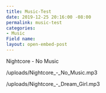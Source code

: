 ```yaml
---
title: Music-Test
date: 2019-12-25 20:16:00 -08:00
permalink: music-test
categories:
- Music
Field name: 
layout: open-embed-post
---
```


Nightcore - No Music

/uploads/Nightcore_-_No_Music.mp3

/uploads/Nightcore_-_Dream_Girl.mp3
